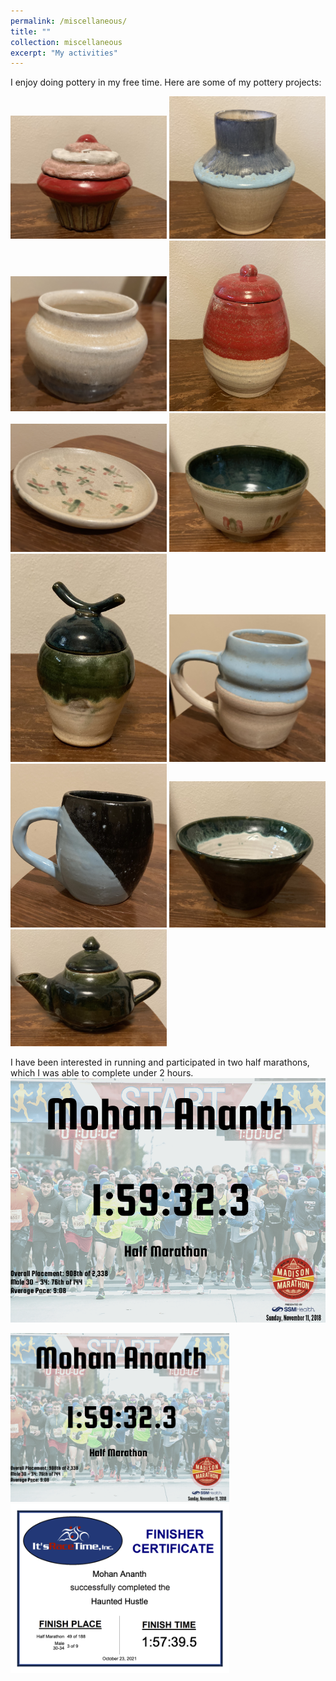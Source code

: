 ```yaml
---
permalink: /miscellaneous/
title: ""
collection: miscellaneous
excerpt: "My activities"
---
```

I enjoy doing pottery in my free time. Here are some of my pottery projects:
<p float="left">  
  <img src="/images/pottery1.jpg" width="250" />
  <img src="/images/pottery2.jpg" width="250" />
  <img src="/images/pottery3.jpg" width="250" />
  <img src="/images/pottery4.jpg" width="250" />
  <img src="/images/pottery5.jpg" width="250" />
  <img src="/images/pottery6.jpg" width="250" />
  <img src="/images/pottery7.jpg" width="250" />
  <img src="/images/pottery8.jpg" width="250" />
  <img src="/images/pottery9.jpg" width="250" />
  <img src="/images/pottery10.jpg" width="250" />
  <img src="/images/pottery11.jpg" width="250" />
</p>

I have been interested in running and participated in two half marathons, which I was able to complete under 2 hours.
[![](/images/Madison_Marathon_2021.png)](/images/Madison_Marathon_2021.png)
<p float="left">
  <img src="/images/Madison_Marathon_2021.png" width="350" />
  <img src="/images/Haunted_Hustle_2021.png" width="350" /> 
</p>
